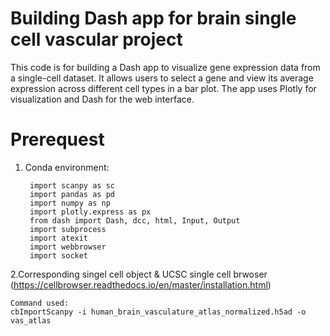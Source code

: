 # Building Dash app for brain single cell vascular project
This code is for building a Dash app to visualize gene expression data from a single-cell dataset.
It allows users to select a gene and view its average expression across different cell types in a bar plot.
The app uses Plotly for visualization and Dash for the web interface.  

# Prerequest
1. Conda environment:
 
        import scanpy as sc  
        import pandas as pd  
        import numpy as np  
        import plotly.express as px  
        from dash import Dash, dcc, html, Input, Output  
        import subprocess  
        import atexit  
        import webbrowser  
        import socket  


2.Corresponding singel cell object & UCSC single cell brwoser (https://cellbrowser.readthedocs.io/en/master/installation.html)  

    Command used:
    cbImportScanpy -i human_brain_vasculature_atlas_normalized.h5ad -o vas_atlas


